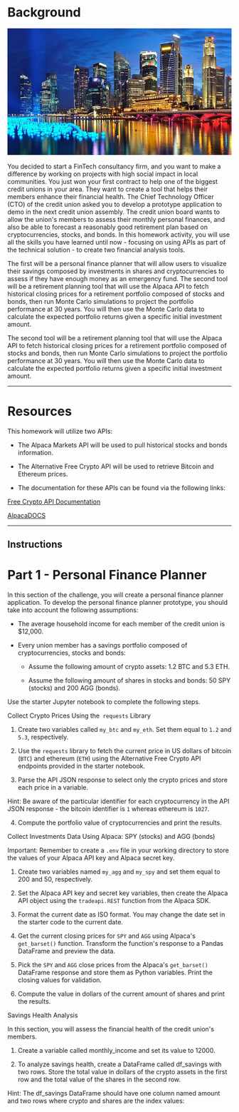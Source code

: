 # Background

![An image of buildings](singapore_buildings.jpg)

You decided to start a FinTech consultancy firm, and you want to make a difference by working on projects with high social impact in local communities. You just won your first contract to help one of the biggest credit unions in your area. They want to create a tool that helps their members enhance their financial health. The Chief Technology Officer (CTO) of the credit union asked you to develop a prototype application to demo in the next credit union assembly.
The credit union board wants to allow the union's members to assess their monthly personal finances, and also be able to forecast a reasonably good retirement plan based on cryptocurrencies, stocks, and bonds.
In this homework activity, you will use all the skills you have learned until now - focusing on using APIs as part of the technical solution - to create two financial analysis tools.

The first will be a personal finance planner that will allow users to visualize their savings composed by investments in shares and cryptocurrencies to assess if they have enough money as an emergency fund.
The second tool will be a retirement planning tool that will use the Alpaca API to fetch historical closing prices for a retirement portfolio composed of stocks and bonds, then run Monte Carlo simulations to project the portfolio performance at 30 years. You will then use the Monte Carlo data to calculate the expected portfolio returns given a specific initial investment amount.

The second tool will be a retirement planning tool that will use the Alpaca API to fetch historical closing prices for a retirement portfolio composed of stocks and bonds, then run Monte Carlo simulations to project the portfolio performance at 30 years. You will then use the Monte Carlo data to calculate the expected portfolio returns given a specific initial investment amount.

---------------------------------------------------------------------------------------------------------

# Resources
This homework will utilize two APIs:


* The Alpaca Markets API will be used to pull historical stocks and bonds information.


* The Alternative Free Crypto API will be used to retrieve Bitcoin and Ethereum prices.


* The documentation for these APIs can be found via the following links:


[Free Crypto API Documentation](https://alternative.me/crypto/api/)


[AlpacaDOCS](https://alpaca.markets/docs/)

-----------------------------------------------------------------------------------------------------------

Instructions
-------------------------------------------------------------------------------------------------

# Part 1 - Personal Finance Planner

In this section of the challenge, you will create a personal finance planner application. To develop the personal finance planner prototype, you should take into account the following assumptions:


* The average household income for each member of the credit union is $12,000.


* Every union member has a savings portfolio composed of cryptocurrencies, stocks and bonds:


  * Assume the following amount of crypto assets: 1.2 BTC and 5.3 ETH.


   * Assume the following amount of shares in stocks and bonds: 50 SPY (stocks) and 200 AGG (bonds).




Use the starter Jupyter notebook to complete the following steps.

Collect Crypto Prices Using the` requests` Library


1. Create two variables called `my_btc` and `my_eth`. Set them equal to `1.2` and `5.3`, respectively.


2. Use the `requests` library to fetch the current price in US dollars of bitcoin (`BTC`) and ethereum (`ETH`) using the Alternative Free Crypto API endpoints provided in the starter notebook.


3. Parse the API JSON response to select only the crypto prices and store each price in a variable.

Hint: Be aware of the particular identifier for each cryptocurrency in the API JSON response - the bitcoin identifier is `1` whereas ethereum is `1027`.


4. Compute the portfolio value of cryptocurrencies and print the results.



Collect Investments Data Using Alpaca: SPY (stocks) and AGG (bonds)

Important: Remember to create a `.env` file in your working directory to store the values of your Alpaca API key and Alpaca secret key.


1. Create two variables named `my_agg` and `my_spy` and set them equal to 200 and 50, respectively.


2. Set the Alpaca API key and secret key variables, then create the Alpaca API object using the `tradeapi.REST` function from the Alpaca SDK.


3. Format the current date as ISO format. You may change the date set in the starter code to the current date.


4. Get the current closing prices for `SPY` and `AGG` using Alpaca's `get_barset()` function. Transform the function's response to a Pandas DataFrame and preview the data.


5. Pick the `SPY` and `AGG` close prices from the Alpaca's `get_barset()` DataFrame response and store them as Python variables. Print the closing values for validation.


6. Compute the value in dollars of the current amount of shares and print the results.

Savings Health Analysis

In this section, you will assess the financial health of the credit union's members.


1. Create a variable called monthly_income and set its value to 12000.


2. To analyze savings health, create a DataFrame called df_savings with two rows. Store the total value in dollars of the crypto assets in the first row and the total value of the shares in the second row.

Hint: The df_savings DataFrame should have one column named amount and two rows where crypto and shares are the index values:















